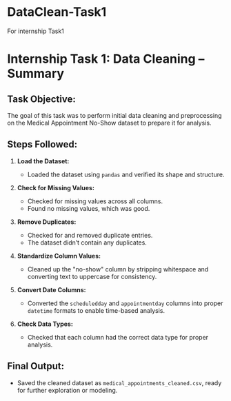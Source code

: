 # DataClean-Task1
For internship Task1 
# Internship Task 1: Data Cleaning – Summary

## Task Objective:
The goal of this task was to perform initial data cleaning and preprocessing on the Medical Appointment No-Show dataset to prepare it for analysis.

## Steps Followed:

1. **Load the Dataset:**
   - Loaded the dataset using `pandas` and verified its shape and structure.

2. **Check for Missing Values:**
   - Checked for missing values across all columns. 
   - Found no missing values, which was good.

3. **Remove Duplicates:**
   - Checked for and removed duplicate entries.
   - The dataset didn’t contain any duplicates.

4. **Standardize Column Values:**
   - Cleaned up the "no-show" column by stripping whitespace and converting text to uppercase for consistency.

5. **Convert Date Columns:**
   - Converted the `scheduledday` and `appointmentday` columns into proper `datetime` formats to enable time-based analysis.

6. **Check Data Types:**
   - Checked that each column had the correct data type for proper analysis.

## Final Output:
- Saved the cleaned dataset as `medical_appointments_cleaned.csv`, ready for further exploration or modeling.
